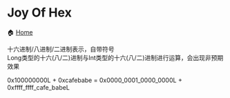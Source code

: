 # Joy Of Hex

🏠 [Home](../../../../../../../../README.md)

十六进制/八进制/二进制表示，自带符号  
Long类型的十六(八/二)进制与Int类型的十六(八/二)进制进行运算，会出现非预期效果

0x100000000L + 0xcafebabe = 0x0000_0001_0000_0000L + 0xffff_ffff_cafe_babeL

